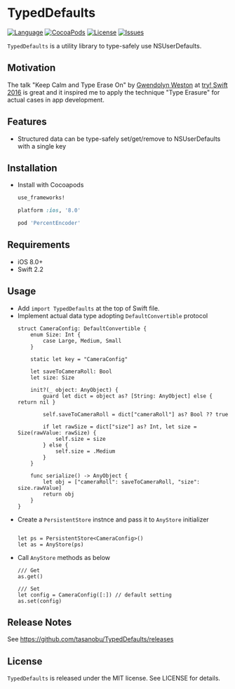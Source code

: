 TypedDefaults
===

[![Language](http://img.shields.io/badge/language-swift-brightgreen.svg?style=flat
)](https://developer.apple.com/swift)
[![CocoaPods](https://img.shields.io/cocoapods/v/TypedDefaults.svg)]()
[![License](http://img.shields.io/badge/license-MIT-lightgrey.svg?style=flat
)](http://mit-license.org)
[![Issues](https://img.shields.io/github/issues/tasanobu/TypedDefaults.svg?style=flat
)](https://github.com/tasanobu/TypedDefaults/issues?state=open)

`TypedDefaults` is a utility library to type-safely use NSUserDefaults.

## Motivation
The talk "Keep Calm and Type Erase On" by [Gwendolyn Weston](https://github.com/gwengrid) at [try! Swift 2016](http://www.tryswiftconf.com) is great and it inspired me to apply the technique "Type Erasure" for actual cases in app development.

## Features
- Structured data can be type-safely set/get/remove to NSUserDefaults with a single key

## Installation
- Install with Cocoapods

  ```ruby
  use_frameworks!

  platform :ios, '8.0'

  pod 'PercentEncoder'
  ```

## Requirements
- iOS 8.0+
- Swift 2.2


## Usage
- Add `import TypedDefaults` at the top of Swift file.
- Implement actual data type adopting `DefaultConvertible` protocol
  ```
  struct CameraConfig: DefaultConvertible {
      enum Size: Int {
          case Large, Medium, Small
      }

      static let key = "CameraConfig"

      let saveToCameraRoll: Bool
      let size: Size

      init?(_ object: AnyObject) {
          guard let dict = object as? [String: AnyObject] else { return nil }

          self.saveToCameraRoll = dict["cameraRoll"] as? Bool ?? true

          if let rawSize = dict["size"] as? Int, let size = Size(rawValue: rawSize) {
              self.size = size
          } else {
              self.size = .Medium
          }
      }

      func serialize() -> AnyObject {
          let obj = ["cameraRoll": saveToCameraRoll, "size": size.rawValue]
          return obj
      }
  }
  ```
- Create a `PersistentStore` instnce and pass it to `AnyStore` initializer
  ```
  
  let ps = PersistentStore<CameraConfig>()
  let as = AnyStore(ps)
  
  ```
- Call `AnyStore` methods as below
  ```
  /// Get
  as.get()

  /// Set
  let config = CameraConfig([:]) // default setting
  as.set(config)
  ```

## Release Notes
See https://github.com/tasanobu/TypedDefaults/releases

## License
`TypedDefaults` is released under the MIT license. See LICENSE for details.
